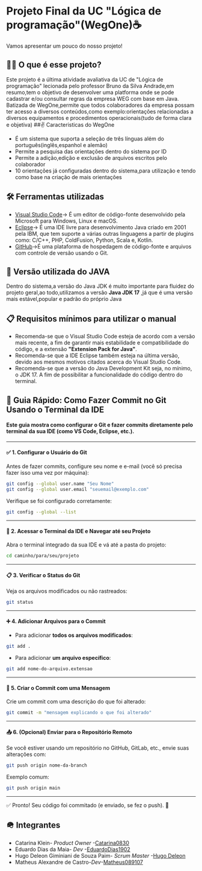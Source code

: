 # Projeto Final da UC "Lógica de programação"(WegOne)☕
Vamos apresentar um pouco do nosso projeto!
## 🤷‍♂️ O que é esse projeto?
Este projeto é a última atividade avaliativa da UC de "Lógica de programação" lecionada pelo professor Bruno da Silva Andrade,em resumo,tem o objetivo de desenvolver uma platforma onde se pode cadastrar e/ou consultar regras da empresa WEG com base em Java.
Batizada de WegOne,permite que todos colaboradores da empresa possam ter acesso a diversos conteúdos,como exemplo:orientações relacionadas a diversos equipamentos e procedimentos operacionais(tudo de forma clara e objetiva)
##✌️ Caracteristicas do WegOne
* É um sistema que suporta a seleção de três línguas além do português(inglês,espanhol e alemão)
* Permite a pesquisa das orientações dentro do sistema por ID
* Permite a adição,edição e exclusão de arquivos escritos pelo colaborador
* 10 orientações já configuradas dentro do sistema,para utilização e tendo como base na criação de mais orientações
## 🛠️ Ferramentas utilizadas
* [Visual Studio Code](https://code.visualstudio.com/)-> É um editor de código-fonte desenvolvido pela Microsoft para Windows, Linux e macOS.
* [Eclipse](https://eclipseide.org/)-> É uma IDE livre para desenvolvimento Java criado em 2001 pela IBM, que tem suporte a várias outras linguagens a partir de plugins como: C/C++, PHP, ColdFusion, Python, Scala e, Kotlin.
* [GitHub](https://github.com/)->É uma plataforma de hospedagem de código-fonte e arquivos com controle de versão usando o Git.
## 🤖 Versão utilizada do JAVA
Dentro do sistema,a versão do Java JDK é muito importante para fluidez do projeto geral,ao todo,utilizamos a versão **Java JDK 17** ,já que é uma versão mais estável,popular e padrão do próprio Java
## 📋 Requisitos mínimos para utilizar o manual
* Recomenda-se que o Visual Studio Code esteja de acordo com a versão mais recente, a fim de garantir mais estabilidade e compatibilidade do código, e a extensão **"Extension Pack for Java"**.
* Recomenda-se que a IDE Eclipse também esteja na última versão, devido aos mesmos motivos citados acerca do Visual Studio Code.
* Recomenda-se que a versão do Java Development Kit seja, no mínimo, o JDK 17. A fim de possibilitar a funcionalidade do código dentro do terminal.
## 📘 Guia Rápido: Como Fazer Commit no Git Usando o Terminal da IDE

#### Este guia mostra como configurar o Git e fazer commits diretamente pelo terminal da sua IDE (como VS Code, Eclipse, etc.).
---
#### ✅ 1. Configurar o Usuário do Git
Antes de fazer commits, configure seu nome e e-mail (você só precisa fazer isso uma vez por máquina):
```bash
git config --global user.name "Seu Nome"
git config --global user.email "seuemail@exemplo.com"
```
Verifique se foi configurado corretamente:
```bash
git config --global --list
```
---
#### 📁 2. Acessar o Terminal da IDE e Navegar até seu Projeto
Abra o terminal integrado da sua IDE e vá até a pasta do projeto:
```bash
cd caminho/para/seu/projeto
```
---
#### 📋 3. Verificar o Status do Git
Veja os arquivos modificados ou não rastreados:
```bash
git status
```
---
#### ➕ 4. Adicionar Arquivos para o Commit
- Para adicionar **todos os arquivos modificados**:
```bash
git add .
```
- Para adicionar **um arquivo específico**:
```bash
git add nome-do-arquivo.extensao
```
---
#### 📝 5. Criar o Commit com uma Mensagem
Crie um commit com uma descrição do que foi alterado:
```bash
git commit -m "mensagem explicando o que foi alterado"
```
---
#### 📤 6. (Opcional) Enviar para o Repositório Remoto
Se você estiver usando um repositório no GitHub, GitLab, etc., envie suas alterações com:
```bash
git push origin nome-da-branch
```
Exemplo comum:
```bash
git push origin main
```
---
✅ Pronto! Seu código foi commitado (e enviado, se fez o push). 🚀
 
## 🪖 Integrantes
* Catarina Klein- *Product Owner* -[Catarina0830](https://github.com/Catarina0830)
* Eduardo Dias da Maia- *Dev* -[EduardoDias1902](https://github.com/EduardoDias1902)
* Hugo Deleon Giminiani de Souza Paim- *Scrum Master* -[Hugo Deleon](https://github.com/GeminusDeFluminensis)
* Matheus Alexandre de Castro-*Dev*-[Matheus089107](https://github.com/Matheus089107)

